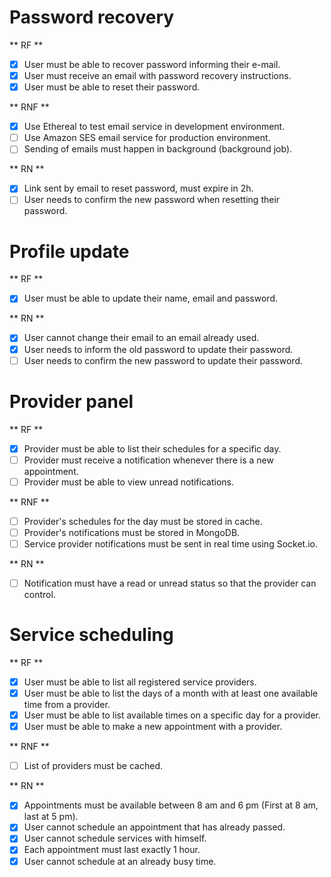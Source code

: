 # Password recovery

** RF **

- [x] User must be able to recover password informing their e-mail.
- [x] User must receive an email with password recovery instructions.
- [x] User must be able to reset their password.

** RNF **

- [x] Use Ethereal to test email service in development environment.
- [ ] Use Amazon SES email service for production environment.
- [ ] Sending of emails must happen in background (background job).

** RN **

- [x] Link sent by email to reset password, must expire in 2h.
- [ ] User needs to confirm the new password when resetting their password.

# Profile update

** RF **

- [x] User must be able to update their name, email and password.

** RN **

- [x] User cannot change their email to an email already used.
- [x] User needs to inform the old password to update their password.
- [ ] User needs to confirm the new password to update their password.

# Provider panel

** RF **

- [x] Provider must be able to list their schedules for a specific day.
- [ ] Provider must receive a notification whenever there is a new appointment.
- [ ] Provider must be able to view unread notifications.

** RNF **

- [ ] Provider's schedules for the day must be stored in cache.
- [ ] Provider's notifications must be stored in MongoDB.
- [ ] Service provider notifications must be sent in real time using Socket.io.

** RN **

- [ ] Notification must have a read or unread status so that the provider can control.

# Service scheduling

** RF **

- [x] User must be able to list all registered service providers.
- [x] User must be able to list the days of a month with at least one available time from a provider.
- [x] User must be able to list available times on a specific day for a provider.
- [x] User must be able to make a new appointment with a provider.

** RNF **

- [ ] List of providers must be cached.

** RN **

- [x] Appointments must be available between 8 am and 6 pm (First at 8 am, last at 5 pm).
- [x] User cannot schedule an appointment that has already passed.
- [x] User cannot schedule services with himself.
- [x] Each appointment must last exactly 1 hour.
- [x] User cannot schedule at an already busy time.

